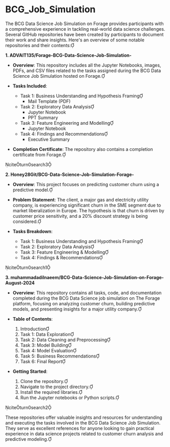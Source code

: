 # BCG_Job_Simulation
The BCG Data Science Job Simulation on Forage provides participants with a comprehensive experience in tackling real-world data science challenges. Several GitHub repositories have been created by participants to document their work and share insights. Here's an overview of some notable repositories and their contents:

**1. ADVAIT135/Forage-BCG-Data-Science-Job-Simulation-**

- **Overview**: This repository includes all the Jupyter Notebooks, images, PDFs, and CSV files related to the tasks assigned during the BCG Data Science Job Simulation hosted on Forage.

- **Tasks Included**:
  - Task 1: Business Understanding and Hypothesis Framing
    - Mail Template (PDF)
  - Task 2: Exploratory Data Analysis
    - Jupyter Notebook
    - PPT Summary
  - Task 3: Feature Engineering and Modelling
    - Jupyter Notebook
  - Task 4: Findings and Recommendations
    - Executive Summary

- **Completion Certificate**: The repository also contains a completion certificate from Forage.

citeturn0search3

**2. Honey28Git/BCG-Data-Science-Job-Simulation-Forage-**

- **Overview**: This project focuses on predicting customer churn using a predictive model.

- **Problem Statement**: The client, a major gas and electricity utility company, is experiencing significant churn in the SME segment due to market liberalization in Europe. The hypothesis is that churn is driven by customer price sensitivity, and a 20% discount strategy is being considered.

- **Tasks Breakdown**:
  - Task 1: Business Understanding and Hypothesis Framing
  - Task 2: Exploratory Data Analysis
  - Task 3: Feature Engineering & Modelling
  - Task 4: Findings & Recommendations

citeturn0search1

**3. muhammadadilnaeem/BCG-Data-Science-Job-Simulation-on-Forage-August-2024**

- **Overview**: This repository contains all tasks, code, and documentation completed during the BCG Data Science job simulation on The Forage platform, focusing on analyzing customer churn, building predictive models, and presenting insights for a major utility company.

- **Table of Contents**:
  1. Introduction
  2. Task 1: Data Exploration
  3. Task 2: Data Cleaning and Preprocessing
  4. Task 3: Model Building
  5. Task 4: Model Evaluation
  6. Task 5: Business Recommendations
  7. Task 6: Final Report

- **Getting Started**:
  1. Clone the repository.
  2. Navigate to the project directory.
  3. Install the required libraries.
  4. Run the Jupyter notebooks or Python scripts.

citeturn0search2

These repositories offer valuable insights and resources for understanding and executing the tasks involved in the BCG Data Science Job Simulation. They serve as excellent references for anyone looking to gain practical experience in data science projects related to customer churn analysis and predictive modeling. 
